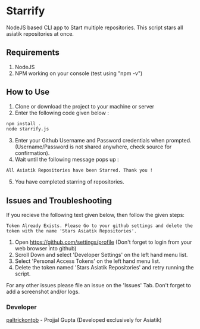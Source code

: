 # Starrify
NodeJS based CLI app to Start multiple repositories. This script stars all asiatik repositories at once.

## Requirements
1) NodeJS
2) NPM working on your console (test using "npm -v")

## How to Use
1) Clone or download the project to your machine or server
2) Enter the following code given below :
```bash
npm install .
node starrify.js
```
3) Enter your Github Username and Password credentials when prompted. (Username/Password is not shared anywhere, check source for confirmation).
4) Wait until the following message pops up :
```bash
All Asiatik Repositories have been Starred. Thank you !
```
5) You have completed starring of repositories.

## Issues and Troubleshooting
If you recieve the following text given below, then follow the given steps:
```
Token Already Exists. Please Go to your github settings and delete the token with the name 'Stars Asiatik Repositories'.
```
1) Open https://github.com/settings/profile (Don't forget to login from your web browser into github)
2) Scroll Down and select 'Developer Settings' on the left hand menu list.
3) Select 'Personal Access Tokens' on the left hand menu list.
4) Delete the token named 'Stars Asiatik Repositories' and retry running the script.

For any other issues please file an issue on the 'Issues' Tab. Don't forget to add a screenshot and/or logs.

### Developer
[paltrickontpb](https://github.com/paltrickontpb) - Projjal Gupta 
(Developed exclusively for Asiatik)
